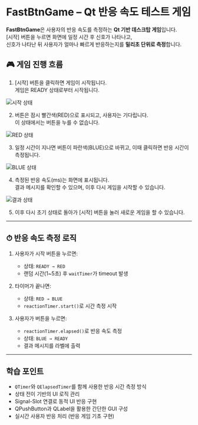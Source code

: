 # FastBtnGame – Qt 반응 속도 테스트 게임

**FastBtnGame**은 사용자의 반응 속도를 측정하는 **Qt 기반 데스크탑 게임**입니다.  
[시작] 버튼을 누르면 화면에 일정 시간 후 신호가 나타나고,  
신호가 나타난 뒤 사용자가 얼마나 빠르게 반응하는지를 **밀리초 단위로 측정**합니다.

## 🎮 게임 진행 흐름

1. [시작] 버튼을 클릭하면 게임이 시작됩니다.  
게임은 READY 상태로부터 시작됩니다.

![시작 상태](https://github.com/user-attachments/assets/d69e030f-ec6a-4cd0-8653-1b693669f8e5)


2. 버튼은 잠시 빨간색(RED)으로 표시되고, 사용자는 기다립니다.  
이 상태에서는 버튼을 누를 수 없습니다.

![RED 상태](https://github.com/user-attachments/assets/a070668f-9b1b-40c9-8303-c6968efee458)


3. 일정 시간이 지나면 버튼이 파란색(BLUE)으로 바뀌고, 이때 클릭하면 반응 시간이 측정됩니다.

![BLUE 상태](https://github.com/user-attachments/assets/915b4b99-5d55-4840-9f27-c7826140f414)


4. 측정된 반응 속도(ms)는 화면에 표시됩니다.  
결과 메시지를 확인할 수 있으며, 이후 다시 게임을 시작할 수 있습니다.

![결과 상태](https://github.com/user-attachments/assets/eb8a8463-92f8-4265-9dc9-9cd2946da182)

5. 이후 다시 초기 상태로 돌아가 [시작] 버튼을 눌러 새로운 게임을 할 수 있습니다.

  

---

## ⏱ 반응 속도 측정 로직

1. 사용자가 시작 버튼을 누르면:
   - 상태: `READY → RED`
   - 랜덤 시간(1~5초) 후 `waitTimer`가 timeout 발생

2. 타이머가 끝나면:
   - 상태: `RED → BLUE`
   - `reactionTimer.start()`로 시간 측정 시작

3. 사용자가 버튼을 누르면:
   - `reactionTimer.elapsed()`로 반응 속도 측정
   - 상태: `BLUE → READY`
   - 결과 메시지를 라벨에 출력


---

## 학습 포인트

- `QTimer`와 `QElapsedTimer`를 함께 사용한 반응 시간 측정 방식
- 상태 전이 기반의 UI 로직 관리
- Signal-Slot 연결로 동적 UI 반응 구현
- QPushButton과 QLabel을 활용한 간단한 GUI 구성
- 실시간 사용자 반응 처리 (반응 게임 기초 구현)

